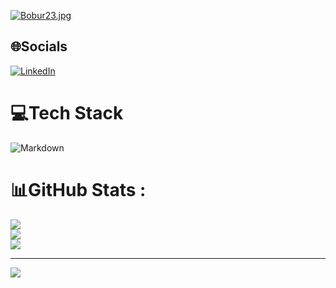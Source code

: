 [![Bobur23.jpg](https://i.postimg.cc/C5n94bZX/Bobur23.jpg)](https://postimg.cc/JHmTrD55)

## 🌐Socials
[![LinkedIn](https://img.shields.io/badge/LinkedIn-%230077B5.svg?logo=linkedin&logoColor=white)](https://linkedin.com/in/dwad) 

# 💻Tech Stack
![Markdown](https://img.shields.io/badge/markdown-%23000000.svg?style=for-the-badge&logo=markdown&logoColor=white)
# 📊GitHub Stats :
![](https://github-readme-stats.vercel.app/api?username=bobur2828&theme=radical&hide_border=true&include_all_commits=true&count_private=false)<br/>
![](https://github-readme-streak-stats.herokuapp.com/?user=bobur2828&theme=radical&hide_border=true)<br/>
![](https://github-readme-stats.vercel.app/api/top-langs/?username=bobur2828&theme=radical&hide_border=true&include_all_commits=true&count_private=false&layout=compact)

---
[![](https://visitcount.itsvg.in/api?id=bobur2828&icon=0&color=0)](https://visitcount.itsvg.in)
